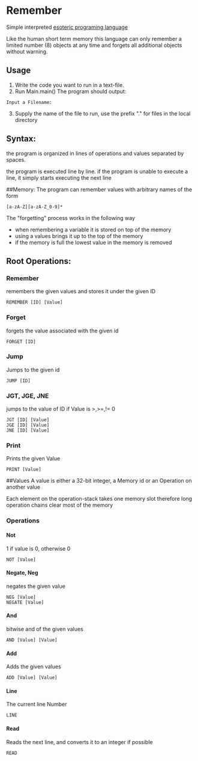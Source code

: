 # Remember
Simple interpreted [esoteric programing language](
https://esolangs.org
)


Like the human short term memory this language can 
only remember a limited number (8) objects at any time
and forgets all additional objects without warning.

## Usage
1. Write the code you want to run in a text-file.
2. Run Main.main()
The program should output:
```
Input a Filename:
```
3. Supply the name of the file to run, 
use the prefix "." for files in the local directory

## Syntax:
the program is organized in lines of operations and values 
separated by spaces.

the program is executed line by line.
if the program is unable to execute a line,
it simply starts executing the next line

##Memory:
The program can remember values with arbitrary names
of the form 
```
[a-zA-Z][a-zA-Z_0-9]*
```

The "forgetting" process works in the following way
- when remembering a variable it is stored on top of the memory
- using a values brings it up to the top of the memory
- if the memory is full the lowest value in the memory is removed

## Root Operations:
### Remember
remembers the given values and stores it under the given ID
```
REMEMBER [ID] [Value]
```
### Forget
forgets the value associated with the given id
```
FORGET [ID]
```
### Jump
Jumps to the given id
```
JUMP [ID] 
```
### JGT, JGE, JNE
jumps to the value of ID if Value is >,>=,!= 0
```
JGT [ID] [Value]
JGE [ID] [Value]
JNE [ID] [Value]
```
### Print
Prints the given Value
```
PRINT [Value] 
```
##Values
A value is either a 32-bit integer,
a Memory id or an Operation on another value


Each element on the operation-stack takes 
one memory slot therefore long operation chains 
clear most of the memory
### Operations
#### Not
1 if value is 0, otherwise 0
```
NOT [Value] 
```
#### Negate, Neg
negates the given value
```
NEG [Value] 
NEGATE [Value] 
```
#### And
bitwise and of the given values
```
AND [Value] [Value] 
```
#### Add
Adds the given values
```
ADD [Value] [Value] 
```
#### Line
The current line Number
```
LINE
```
#### Read
Reads the next line, and converts it to an integer if possible
```
READ
```




